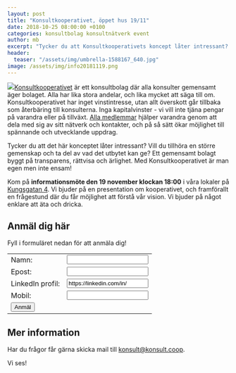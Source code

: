 ```yaml
---
layout: post
title: "Konsultkooperativet, öppet hus 19/11"
date: 2018-10-25 08:00:00 +0100
categories: konsultbolag konsultnätverk event
author: mb
excerpt: "Tycker du att Konsultkooperativets koncept låter intressant? Kom på informationsmöte den 19 november!"
header:
  teaser: "/assets/img/umbrella-1588167_640.jpg"
image: /assets/img/info20181119.png
---
```

<img src="https://konsult.coop/assets/img/logo2.png" class="lead">[Konsultkooperativet](https://konsult.coop) är ett konsultbolag där alla konsulter gemensamt äger bolaget. Alla har lika stora andelar, och lika mycket att säga till om. Konsultkooperativet har inget vinstintresse, utan allt överskott går tillbaka som återbäring till konsulterna. Inga kapitalvinster - vi vill inte tjäna pengar på varandra eller på tillväxt. [Alla medlemmar](https://konsult.coop/consultants) hjälper varandra genom att dela med sig av sitt nätverk och kontakter, och på så sätt ökar  möjlighet till spännande och utvecklande uppdrag.

Tycker du att det här konceptet låter intressant? Vill du tillhöra en större gemenskap och ta del av vad det utbytet kan ge? Ett gemensamt bolagt byggt på transparens, rättvisa och ärlighet. Med Konsultkooperativet är man egen men inte ensam!

Kom på **informationsmöte den 19 november klockan 18:00** i våra lokaler på [Kungsgatan 4](https://www.google.se/maps/place/Entrepren%C3%B6rsgatan/@57.702817,11.9542995,17z/data=!3m1!4b1!4m5!3m4!1s0x464ff368164787cb:0xf57415e6f5455b21!8m2!3d57.702817!4d11.9564882). Vi bjuder på en presentation om kooperativet, och framförallt en frågestund där du får möjlighet att förstå vår vision. Vi bjuder på något enklare att äta och dricka.

## Anmäl dig här
Fyll i formuläret nedan för att anmäla dig!
<form name="event20181119" netlify>
<table>
  <tr>
    <td>
Namn:
    </td>
    <td>
<input type="text" name="name">
    </td>
  </tr>

  <tr>
    <td>
Epost:
    </td>
    <td>
<input type="email" name="email">
    </td>
  </tr>

  <tr>
    <td>
LinkedIn profil:
    </td>
    <td>
<input type="text" name="linkedin" value="https://linkedin.com/in/">
    </td>
  </tr>

  <tr>
    <td>
Mobil:
    </td>
    <td>
<input type="tel" name="telefon">
    </td>
  </tr>

  <tr>
    <td>
<button type="submit">Anmäl</button>
    </td>
    <td>
    </td>
  </tr>
</table>
</form>

## Mer information
Har du frågor får gärna skicka mail till [konsult@konsult.coop](mailto:konsult@konsult.coop).

Vi ses!


